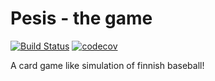 # Pesis - the game
[![Build Status](https://travis-ci.com/paulamh/pesis.svg?branch=master)](https://travis-ci.com/paulamh/pesis)
[![codecov](https://codecov.io/gh/paulamh/pesis/branch/master/graph/badge.svg)](https://codecov.io/gh/paulamh/pesis)

A card game like simulation of finnish baseball!

